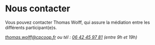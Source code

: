 # Nous contacter

Vous pouvez contacter Thomas Wolff, qui assure la médiation entre les différents participant(e)s. 

*[thomas.wolff@cpcoop.fr](mailto:thomas.wolff@cpcoop.fr)*
*ou tél : [06 42 45 97 81](tel:33642459781) (entre 9h et 19h)*
